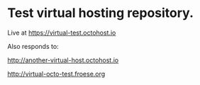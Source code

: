Test virtual hosting repository.
=================

Live at https://virtual-test.octohost.io

Also responds to:

http://another-virtual-host.octohost.io

http://virtual-octo-test.froese.org

